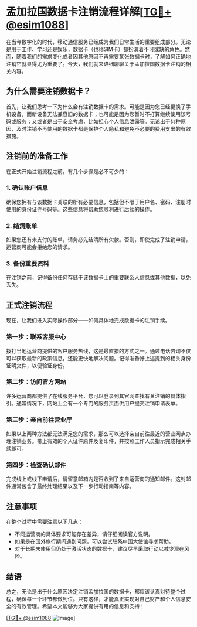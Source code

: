 # 孟加拉国数据卡注销流程详解[[TG💪+ @esim1088](https://t.me/s/esim1088)]

在当今数字化的时代，移动通信服务已经成为我们日常生活的重要组成部分。无论是用于工作、学习还是娱乐，数据卡（也称SIM卡）都扮演着不可或缺的角色。然而，随着我们的需求变化或者因其他原因不再需要某张数据卡时，了解如何正确地注销它就显得尤为重要了。今天，我们就来详细聊聊关于孟加拉国数据卡注销的相关内容。

## 为什么需要注销数据卡？

首先，让我们思考一下为什么会有注销数据卡的需求。可能是因为您已经更换了手机设备，而新设备无法兼容旧的数据卡；也可能是因为您暂时不打算继续使用该号码或服务；又或者是出于安全考虑，比如担心个人信息泄露等。无论出于何种原因，及时注销不再使用的数据卡都是保护个人隐私和避免不必要的费用支出的有效措施。

## 注销前的准备工作

在正式开始注销流程之前，有几个步骤是必不可少的：

### 1. 确认账户信息
确保您拥有与该数据卡关联的所有必要信息，包括但不限于用户名、密码、注册时使用的身份证件号码等。这些信息将帮助您顺利进行后续的操作。

### 2. 结清账单
如果您还有未支付的账单，请务必先结清所有欠款。否则，即使完成了注销申请，运营商可能会拒绝您的请求。

### 3. 备份重要资料
在注销之前，记得备份任何存储于该数据卡上的重要联系人信息或其他数据，以免丢失。

## 正式注销流程

现在，让我们进入实际操作部分——如何具体地完成数据卡的注销手续。

### 第一步：联系客服中心
拨打当地运营商提供的客户服务热线，这是最直接的方式之一。通过电话咨询不仅可以获取最新的政策信息，还能更快地解决问题。记得准备好上述提到的相关身份证明文件，以便验证身份。

### 第二步：访问官方网站
许多运营商都提供了在线服务平台，您可以登录到其官网查找有关注销的具体指引。通常情况下，网站上会有一个专门的服务页面供用户提交注销申请表单。

### 第三步：亲自前往营业厅
如果以上两种方法都无法满足您的需求，那么可以选择亲自前往最近的营业网点办理注销业务。带上有效的个人证件原件及复印件，并按照工作人员指示完成相关手续即可。

### 第四步：检查确认邮件
完成线上或线下申请后，请留意邮箱内是否收到了来自运营商的通知邮件。这封邮件通常包含了最终处理结果以及下一步行动指南等内容。

## 注意事项

在整个过程中需要注意以下几点：
- 不同运营商的具体要求可能存在差异，请仔细阅读官方说明。
- 如果是在国外旅行期间遇到问题，可以尝试联系中国大使馆寻求帮助。
- 对于长期未使用但仍处于激活状态的数据卡，建议尽早采取行动以减少潜在风险。

## 结语

总之，无论是出于什么原因决定注销孟加拉国的数据卡，都应该认真对待整个过程，确保每一个环节都做到位。只有这样，才能真正实现对自己财产和个人信息安全的有效管理。希望本文能够为大家提供有用的信息和支持！

[[TG💪+ @esim1088](https://t.me/s/esim1088) ![Image](https://i.postimg.cc/4NQfJmqS/Snipaste-2025-05-13-00-14-12.png)]